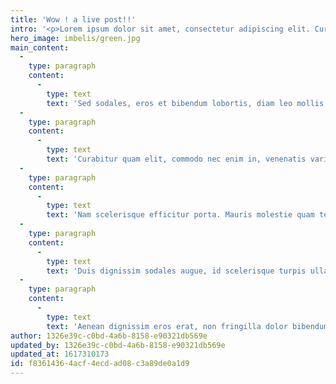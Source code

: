 ```yaml
---
title: 'Wow ! a live post!!'
intro: '<p>Lorem ipsum dolor sit amet, consectetur adipiscing elit. Curabitur consectetur nec dolor et dictum. Aliquam venenatis nulla id posuere dictum. Pellentesque ac purus non est pharetra varius. Maecenas cursus felis sit amet tellus hendrerit, vel tincidunt diam semper. Aenean quis dictum tortor.</p>'
hero_image: imbelis/green.jpg
main_content:
  -
    type: paragraph
    content:
      -
        type: text
        text: 'Sed sodales, eros et bibendum lobortis, diam leo mollis enim, et vulputate odio diam placerat sem. Nulla in sem lacinia, dignissim mauris sed, pharetra arcu. Mauris eu ex efficitur, lobortis lacus et, efficitur urna. Pellentesque vel ullamcorper mauris. Maecenas imperdiet efficitur velit, sit amet rhoncus elit auctor nec. Nam interdum volutpat sem id auctor. Morbi a augue tristique, iaculis massa vel, placerat mi. Curabitur sit amet augue sed enim malesuada rhoncus tincidunt vel nulla. Praesent finibus venenatis dolor, id lobortis augue egestas ut. Etiam cursus, sem ac commodo sollicitudin, diam nisl pulvinar ipsum, quis fringilla mi ipsum vitae nunc. Donec egestas leo blandit risus laoreet interdum.'
  -
    type: paragraph
    content:
      -
        type: text
        text: 'Curabitur quam elit, commodo nec enim in, venenatis varius eros. Ut nec sapien massa. Proin vel est sed odio laoreet auctor quis ut eros. Aliquam auctor libero et leo dignissim volutpat. Etiam lobortis turpis et dolor suscipit, id hendrerit elit imperdiet. Morbi non diam id elit congue tristique non quis quam. Nunc lacinia faucibus vehicula. Mauris quis odio id massa dignissim placerat. Vivamus eget diam et dui sollicitudin dictum et tempor eros. Donec congue urna nec tortor egestas maximus. Nulla bibendum, felis at lobortis varius, massa turpis posuere mauris, ut efficitur nibh urna sed tellus. Suspendisse a velit elit. Vivamus imperdiet sollicitudin ullamcorper. Aenean vulputate odio ac ullamcorper mollis. Aenean quis ex ac mauris ornare aliquam.'
  -
    type: paragraph
    content:
      -
        type: text
        text: 'Nam scelerisque efficitur porta. Mauris molestie quam tellus, vitae pharetra lorem facilisis eget. Aliquam dolor nunc, tempus mollis sem et, malesuada volutpat enim. Proin eget purus leo. Donec rhoncus diam sit amet pulvinar dignissim. Morbi dictum lacus at massa accumsan, eu dignissim diam auctor. Quisque nec condimentum nibh. Nullam sodales quam id accumsan euismod. Integer iaculis feugiat nisi, ut dignissim lorem ullamcorper vitae.'
  -
    type: paragraph
    content:
      -
        type: text
        text: 'Duis dignissim sodales augue, id scelerisque turpis ullamcorper ac. Donec feugiat, nisl ac posuere facilisis, risus metus pharetra erat, non dignissim sem urna ac lacus. Vivamus imperdiet lectus nec ultricies blandit. Suspendisse mattis lacus eu pretium ornare. Donec at ipsum lacus. Aenean quis quam porttitor, dignissim purus eget, placerat sapien. Duis orci nulla, dictum a magna congue, volutpat facilisis nisi. Duis tellus dolor, egestas dictum nulla quis, porttitor pulvinar lacus. Pellentesque tincidunt vehicula erat, vel efficitur nulla. Nullam id aliquet lectus, ut dapibus metus. Etiam gravida nulla ut mollis efficitur.'
  -
    type: paragraph
    content:
      -
        type: text
        text: 'Aenean dignissim eros erat, non fringilla dolor bibendum nec. Vivamus scelerisque ante nec ligula pulvinar lacinia. Donec sodales elit eu consequat elementum. Fusce id sodales erat. Ut efficitur euismod ex quis gravida. Phasellus id venenatis mauris. Quisque euismod tincidunt nulla, eget rutrum ipsum consectetur at. In et massa libero. Pellentesque cursus risus vel iaculis bibendum. Nullam scelerisque non mi quis tempus. Vestibulum congue dolor at felis commodo interdum.'
author: 1326e39c-c0bd-4a6b-8158-e90321db569e
updated_by: 1326e39c-c0bd-4a6b-8158-e90321db569e
updated_at: 1617310173
id: f8361436-4acf-4ecd-ad08-c3a89de0a1d9
---
```

